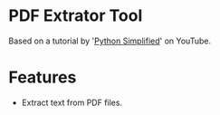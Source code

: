 # PDF Extrator Tool

Based on a tutorial by '[Python Simplified](https://www.youtube.com/c/pythonsimplified)' on YouTube.


# Features

- Extract text from PDF files.